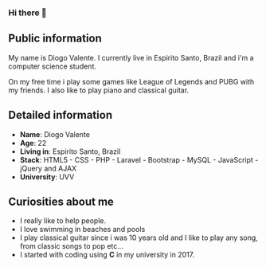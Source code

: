 ### Hi there 👋

## Public information

My name is Diogo Valente. I currently live in Espirito Santo, Brazil and i'm a computer science student.

On my free time i play some games like League of Legends and PUBG with my friends. I also like to play piano and classical guitar.


## Detailed information

* **Name**: Diogo Valente
* **Age**: 22
* **Living in**: Espirito Santo, Brazil
* **Stack**: HTML5 - CSS - PHP - Laravel - Bootstrap - MySQL - JavaScript - jQuery and AJAX
* **University**: UVV

## Curiosities about me

* I really like to help people.
* I love swimming in beaches and pools
* I play classical guitar since i was 10 years old and I like to play any song, from classic songs to pop etc...
* I started with coding using **C** in my university in 2017.

